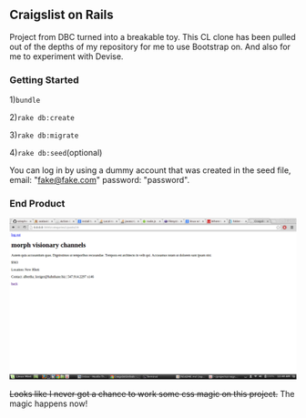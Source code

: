 ## Craigslist on Rails

Project from DBC turned into a breakable toy. This CL clone has been pulled out of the depths of my repository for me to use Bootstrap on. And also for me to experiment with Devise.

### Getting Started

1)`bundle`

2)`rake db:create`

3)`rake db:migrate`

4)`rake db:seed`(optional)

You can log in by using a dummy account that was created in the seed file, email: "fake@fake.com" password: "password".

### End Product

![alt tag](https://raw.githubusercontent.com/Carpk/craigslist_on_rails/master/app/assets/images/Screenshot%20from%202014-03-29%2000:40:10.png)

~~Looks like I never got a chance to work some css magic on this project.~~
The magic happens now!
